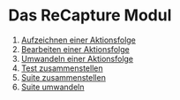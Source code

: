 Das ReCapture Modul
===================

 1. [Aufzeichnen einer Aktionsfolge](aktionsfolge-aufzeichnen.md)
 1. [Bearbeiten einer Aktionsfolge](aktionsfolge-bearbeiten.md)
 1. [Umwandeln einer Aktionsfolge](aktionsfolge-umwandeln.md)
 1. [Test zusammenstellen](test-zusammenstellen.md)
 1. [Suite zusammenstellen](suite-zusammenstellen.md)
 1. [Suite umwandeln](suite-umwandeln.md)
